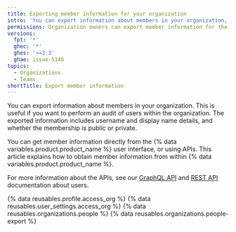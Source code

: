 ```yaml
---
title: Exporting member information for your organization
intro: 'You can export information about members in your organization, directly from the user interface.'
permissions: Organization owners can export member information for their organization.
versions:
  fpt: '*'
  ghec: '*'
  ghes: '>=3.3'
  ghae: issue-5146
topics:
  - Organizations
  - Teams
shortTitle: Export member information
---
```


You can export information about members in your organization. This is useful if you want to perform an audit of users within the organization. The exported information includes username and display name details, and whether the membership is public or private.

You can get member information directly from the {% data variables.product.product_name %} user interface, or using APIs. This article explains how to obtain member information from within {% data variables.product.product_name %}.

For more information about the APIs, see our [GraphQL API](/graphql/reference/objects#user) and [REST API](/rest/reference/users) documentation about users.

{% data reusables.profile.access_org %}
{% data reusables.user_settings.access_org %}
{% data reusables.organizations.people %}
{% data reusables.organizations.people-export %}
